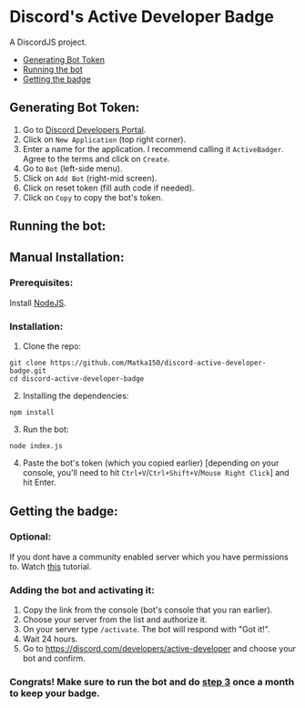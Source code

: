 # Discord's Active Developer Badge
A DiscordJS project.

- <a href="#generating-bot-token">Generating Bot Token</a>
- <a href="#running-the-bot">Running the bot</a>
- <a href="#getting-the-badge">Getting the badge</a>

## Generating Bot Token:
1. Go to <a href="https://discord.com/developers/">Discord Developers Portal</a>.<br />
2. Click on `New Application` (top right corner).
3. Enter a name for the application. I recommend calling it `ActiveBadger`. Agree to the terms and click on `Create`.
4. Go to `Bot` (left-side menu).
5. Click on `Add Bot` (right-mid screen).
6. Click on reset token (fill auth code if needed).
7. Click on `Copy` to copy the bot's token.

## Running the bot:
## Manual Installation:
### Prerequisites:
Install <a href="https://nodejs.org/en/" target="_blank">NodeJS</a>.<br />

### Installation:
1. Clone the repo:
```
git clone https://github.com/Matka150/discord-active-developer-badge.git
cd discord-active-developer-badge
```
2. Installing the dependencies:
```
npm install
```

3. Run the bot:
```
node index.js
```

4. Paste the bot's token (which you copied earlier) [depending on your console, you'll need to hit `Ctrl+V`/`Ctrl+Shift+V`/`Mouse Right Click`] and hit Enter.

## Getting the badge:
### Optional:
If you dont have a community enabled server which you have permissions to.
Watch <a href="https://youtu.be/w2gaDmb88eg?t=61">this</a> tutorial.

### Adding the bot and activating it:
1. Copy the link from the console (bot's console that you ran earlier).
2. Choose your server from the list and authorize it.
3. On your server type `/activate`. The bot will respond with "Got it!".
4. Wait 24 hours.
5. Go to <a href="https://discord.com/developers/active-developer">https://discord.com/developers/active-developer</a> and choose your bot and confirm.

### Congrats! Make sure to run the bot and do <a href="#adding-the-bot-and-activating-it">step 3</a> once a month to keep your badge.
